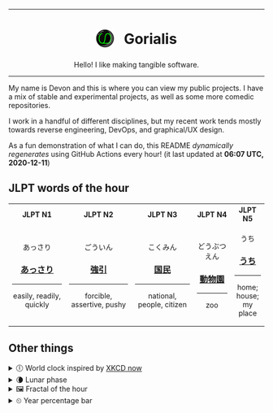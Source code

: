 ***

<h1 align="center">
<sub>
    <img src="readme/resources/avatar.png" height="36">
</sub>
&nbsp;
Gorialis
</h1>
<p align="center">
Hello! I like making tangible software.
</p>

***

My name is Devon and this is where you can view my public projects. I have a mix of stable and experimental projects, as well as some more comedic repositories.

I work in a handful of different disciplines, but my recent work tends mostly towards reverse engineering, DevOps, and graphical/UX design.

As a fun demonstration of what I can do, this README *dynamically regenerates* using GitHub Actions every hour! (it last updated at **06:07 UTC, 2020-12-11**)

<h2>JLPT words of the hour</h2>
<table>
    <tr>
        <th>JLPT N1</th>
        <th>JLPT N2</th>
        <th>JLPT N3</th>
        <th>JLPT N4</th>
        <th>JLPT N5</th>
    </tr>
    <tr>
        <td>
            <p align="center">あっさり</p>
            <h3 align="center"><b><a href="https://jisho.org/search/%E3%81%82%E3%81%A3%E3%81%95%E3%82%8A">あっさり</a></b></h3>
            <hr>
            <p align="center">easily,<wbr> readily,<wbr> quickly</p>
        </td>
        <td>
            <p align="center">ごういん</p>
            <h3 align="center"><b><a href="https://jisho.org/search/%E5%BC%B7%E5%BC%95">強引</a></b></h3>
            <hr>
            <p align="center">forcible,<wbr> assertive,<wbr> pushy</p>
        </td>
        <td>
            <p align="center">こくみん</p>
            <h3 align="center"><b><a href="https://jisho.org/search/%E5%9B%BD%E6%B0%91">国民</a></b></h3>
            <hr>
            <p align="center">national,<wbr> people,<wbr> citizen</p>
        </td>
        <td>
            <p align="center">どうぶつえん</p>
            <h3 align="center"><b><a href="https://jisho.org/search/%E5%8B%95%E7%89%A9%E5%9C%92">動物園</a></b></h3>
            <hr>
            <p align="center">zoo</p>
        </td>
        <td>
            <p align="center">うち</p>
            <h3 align="center"><b><a href="https://jisho.org/search/%E3%81%86%E3%81%A1">うち</a></b></h3>
            <hr>
            <p align="center">home;<br> house;<br> my place</p>
        </td>
    </tr>
</table>

<h2>Other things</h2>
<details>
<summary>🕕  World clock inspired by <a href="https://xkcd.com/now">XKCD now</a></summary>

> <img src="generated/now.png" width="512">

</details>
<details>
<summary>🌘 Lunar phase</summary>

The moon is approximately 90.45% through its phase (Waning Crescent).

</details>
<details>
<summary>&#x1f5bc; Fractal of the hour</summary>

> <img src="generated/fractal.png" width="512">

</details>
<details>
<summary>&#x23f2; Year percentage bar</summary>
<pre><code>2020 [██████████████████▁▁] 94.33%</code></pre>
</details>
